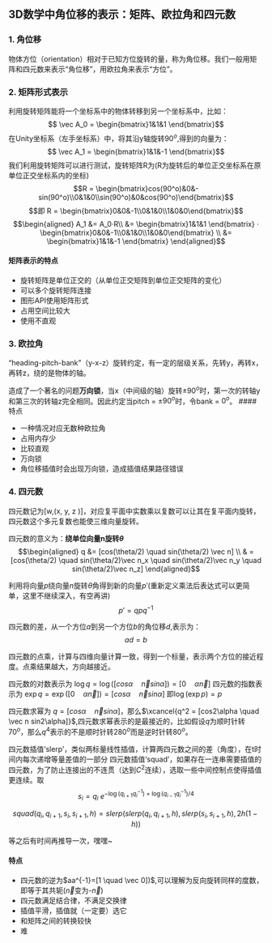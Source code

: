 <head>
    <script src="https://cdn.mathjax.org/mathjax/latest/MathJax.js?config=TeX-AMS-MML_HTMLorMML" type="text/javascript"></script>
    <script type="text/x-mathjax-config">
        MathJax.Hub.Config({
            tex2jax: {
            skipTags: ['script', 'noscript', 'style', 'textarea', 'pre'],
            inlineMath: [['$','$']]
            }
        });
    </script>
</head>

## 3D数学中角位移的表示：矩阵、欧拉角和四元数

### 1. 角位移

物体方位（orientation）相对于已知方位旋转的量，称为角位移。我们一般用矩阵和四元数来表示“角位移”，用欧拉角来表示“方位”。

### 2. 矩阵形式表示
利用旋转矩阵能将一个坐标系中的物体转移到另一个坐标系中，比如：
$$ \vec A_0 = \begin{bmatrix}1&1&1 \end{bmatrix}$$
在Unity坐标系（左手坐标系）中，将其沿y轴旋转$90^o$,得到的向量为：
$$ \vec A_1 = \begin{bmatrix}1&1&-1 \end{bmatrix}$$
我们利用旋转矩阵可以进行测试，旋转矩阵R为(R为旋转后的单位正交坐标系在原单位正交坐标系内的坐标)
$$R = \begin{bmatrix}cos(90^o)&0&-sin(90^o)\\0&1&0\\sin(90^o)&0&cos(90^o)\end{bmatrix}$$
$$即 R = \begin{bmatrix}0&0&-1\\0&1&0\\1&0&0\end{bmatrix}$$
$$\begin{aligned} A_1  &= A_0·R\\
&= \begin{bmatrix}1&1&1 \end{bmatrix} · \begin{bmatrix}0&0&-1\\0&1&0\\1&0&0\end{bmatrix} \\
&= \begin{bmatrix}1&1&-1 \end{bmatrix}
\end{aligned}$$
#### 矩阵表示的特点
- 旋转矩阵是单位正交的（从单位正交矩阵到单位正交矩阵的变化）
- 可以多个旋转矩阵连接
- 图形API使用矩阵形式
- 占用空间比较大
- 使用不直观

### 3. 欧拉角
“heading-pitch-bank”（y-x-z）旋转约定，有一定的层级关系，先转y，再转x，再转z，绕的是物体的轴。

造成了一个著名的问题**万向锁**，当x（中间级的轴）旋转±$90^o$时，第一次的转轴y和第三次的转轴z完全相同。因此约定当pitch = ±$90^o$时，令bank = $0^o$。
####特点
- 一种情况对应无数种欧拉角
- 占用内存少
- 比较直观
- 万向锁
- 角位移插值时会出现万向锁，造成插值结果路径错误

### 4. 四元数
四元数记为[w,(x, y, z )]，对应复平面中实数乘以复数可以让其在复平面内旋转，四元数这个多元复数也能使三维向量旋转。

四元数的意义为：**绕单位向量n旋转$\theta$**
$$\begin{aligned} q &=  [cos(\theta/2) \quad sin(\theta/2) \vec n] \\
& = [cos(\theta/2) \quad sin(\theta/2)\vec n_x  \quad sin(\theta/2)\vec n_y \quad sin(\theta/2)\vec n_z]
\end{aligned}$$

利用将向量$p$绕向量$n$旋转$\theta$角得到新的向量$p'$(重新定义乘法后表达式可以更简单，这里不继续深入，有空再讲)$$p' = qpq^{-1}$$

四元数的差，从一个方位$a$到另一个方位$b$的角位移$d$,表示为：$$ad = b$$

四元数的点乘，计算与四维向量计算一致，得到一个标量，表示两个方位的接近程度。点乘结果越大，方向越接近。


四元数的对数表示为 $\log q = \log ([cos\alpha \quad \vec n sin\alpha])= [0 \quad \alpha \vec n]$
四元数的指数表示为 $\exp q = \exp ([0 \quad \alpha \vec n])= [cos\alpha \quad \vec n sin\alpha]$
即$\log{(\exp p)} = p$


四元数求幂为 $q = [cos\alpha \quad \vec n sin\alpha]$，那么$\xcancel{q^2 = [cos2\alpha \quad \vec n sin2\alpha]}$,四元数求幂表示的是最接近的，比如假设$q$为顺时针转$70^o$，那么$q^4$表示的不是顺时针转$280^o$而是逆时针转$80^o$。

四元数插值‘slerp’，类似两标量线性插值，计算两四元数之间的差（角度），在t时间内每次递增等量差值的一部分
四元数插值‘squad’，如果存在一连串需要插值的四元数，为了防止连接出的不连贯（达到$C^2$连续），选取一些中间控制点使得插值更连续。取
$$s_i = q_i \ e^{-{\log(q_{i+1}{q_i}^{-1})+\log(q_{i-1}{q_i}^{-1})}/4}$$

$$squad(q_i,q_{i+1},s_i,s_{i+1},h)=slerp(slerp(q_i,q_{i+1},h),slerp(s_i,s_{i+1},h),2h(1-h))$$

等之后有时间再推导一次，嘿嘿~

#### 特点
- 四元数的逆为$aa^{-1}=[1 \quad \vec 0])$,可以理解为反向旋转同样的度数，即等于其共轭($\vec n$变为-$\vec n$)
- 四元数满足结合律，不满足交换律
- 插值平滑，插值就（一定要）选它
- 和矩阵之间的转换较快
- 难
